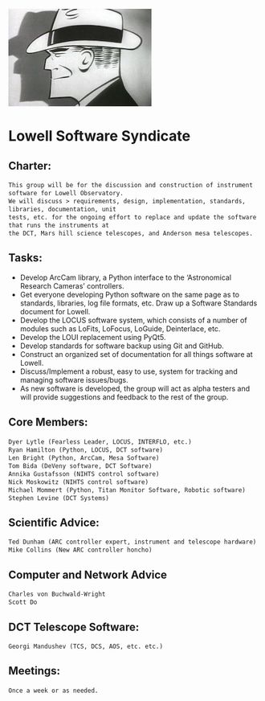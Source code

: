 ![logo](https://github.com/LowellObservatory/TheSyndicate/blob/master/dicktracy.jpg "DickTracy")

# Lowell Software Syndicate

## Charter:
```
This group will be for the discussion and construction of instrument software for Lowell Observatory.
We will discuss > requirements, design, implementation, standards, libraries, documentation, unit
tests, etc. for the ongoing effort to replace and update the software that runs the instruments at
the DCT, Mars hill science telescopes, and Anderson mesa telescopes.
```

## Tasks:
* Develop ArcCam library, a Python interface to the ‘Astronomical Research Cameras’ controllers.
* Get everyone developing Python software on the same page as to standards, libraries, log file formats, etc.  Draw up a Software Standards document for Lowell.
* Develop the LOCUS software system, which consists of a number of modules such as LoFits, LoFocus, LoGuide, Deinterlace, etc.
* Develop the LOUI replacement using PyQt5.
* Develop standards for software backup using Git and GitHub.
* Construct an organized set of documentation for all things software at Lowell.
* Discuss/Implement a robust, easy to use, system for tracking and managing software issues/bugs.
* As new software is developed, the group will act as alpha testers and will provide suggestions and feedback to the rest of the group.

## Core Members:
```
Dyer Lytle (Fearless Leader, LOCUS, INTERFLO, etc.)
Ryan Hamilton (Python, LOCUS, DCT software)
Len Bright (Python, ArcCam, Mesa Software)
Tom Bida (DeVeny software, DCT Software)
Annika Gustafsson (NIHTS control software)
Nick Moskowitz (NIHTS control software)
Michael Mommert (Python, Titan Monitor Software, Robotic software)
Stephen Levine (DCT Systems)
```

## Scientific Advice:
```
Ted Dunham (ARC controller expert, instrument and telescope hardware)
Mike Collins (New ARC controller honcho)
```

## Computer and Network Advice
```
Charles von Buchwald-Wright
Scott Do
```

## DCT Telescope Software:
```
Georgi Mandushev (TCS, DCS, AOS, etc. etc.)
```

## Meetings:
```
Once a week or as needed.
```
